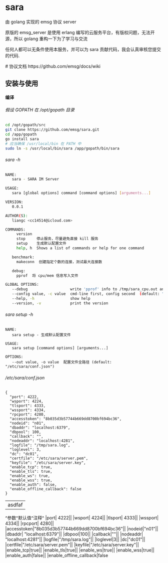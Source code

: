 # sara
<p>由 golang 实现的 emsg 协议 server</p>
<p>原版的 emsg_server 是使用 erlang 编写的云服务平台，有版权问题，无法开源，所以 golang 重构一下为了学习与交流<p> 
<p>任何人都可以无条件使用本服务，并可以为 sara 贡献代码，我会认真审核您提交的代码.</p>
# 协议文档
https://github.com/emsg/docs/wiki

## 安装与使用

#### 编译
###### 假设 GOPATH 在 /opt/gopath 目录
```sh
cd /opt/gopath/src
git clone https://github.com/emsg/sara.git
cd /app/gopath
go install sara
# 应当确保 /usr/local/bin 在 PATH 中
sudo ln -s /usr/local/bin/sara /app/gopath/bin/sara
```
###### sara -h
```sh
NAME:
   sara - SARA IM Server

USAGE:
   sara [global options] command [command options] [arguments...]

VERSION:
   0.0.1

AUTHOR(S):
   liangc <cc14514@icloud.com>

COMMANDS:
     version
     stop     停止服务，尽量避免直接 kill 服务
     setup    生成默认配置文件
     help, h  Shows a list of commands or help for one command

   benchmark:
     makeconn  创建指定个数的连接，测试最大连接数

   debug:
     pprof  将 cpu/mem 信息写入文件

GLOBAL OPTIONS:
   --debug                   write 'pprof' info to /tmp/sara_cpu.out and /tmp/sara_mem.out
   --config value, -c value  cmd-line first, config second  (default: "/etc/sara/conf.json")
   --help, -h                show help
   --version, -v             print the version
```

###### sara setup -h
```
NAME:
   sara setup - 生成默认配置文件

USAGE:
   sara setup [command options] [arguments...]

OPTIONS:
   --out value, -o value  配置文件全路径 (default: "/etc/sara/conf.json")
```
###### /etc/sara/conf.json
```
{
  "port": 4222,
  "wsport": 4224,
  "tlsport": 4333,
  "wssport": 4334,
  "rpcport": 4280,
  "accesstoken": "8b035d3b57744b669dd8700bf694bc36",
  "nodeid": "n01",
  "dbaddr": "localhost:6379",
  "dbpool": 100,
  "callback": "",
  "nodeaddr": "localhost:4281",
  "logfile": "/tmp/sara.log",
  "loglevel": 3,
  "dc": "dc01",
  "certfile": "/etc/sara/server.pem",
  "keyfile": "/etc/sara/server.key",
  "enable_tcp": true,
  "enable_tls": true,
  "enable_ws": true,
  "enable_wss": true,
  "enable_auth": false,
  "enable_offline_callback": false
}
```
<table>
<tr><td>asdfaf</td></tr>
</table>
^参数^默认值^注释^
|port| 4222||
|wsport| 4224||
|tlsport| 4333||
|wssport| 4334||
|rpcport| 4280||
|accesstoken|"8b035d3b57744b669dd8700bf694bc36"||
|nodeid|"n01"||
|dbaddr| "localhost:6379"||
|dbpool|100||
|callback|""|| 
|nodeaddr| "localhost:4281"||
|logfile|"/tmp/sara.log"||
|loglevel|3||
|dc|"dc01"||
|certfile|"/etc/sara/server.pem"||
|keyfile|"/etc/sara/server.key"||
|enable_tcp|true||
|enable_tls|true||
|enable_ws|true||
|enable_wss|true||
|enable_auth|false||
|enable_offline_callback|false

